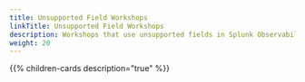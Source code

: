 ```yaml
---
title: Unsupported Field Workshops
linkTitle: Unsupported Field Workshops
description: Workshops that use unsupported fields in Splunk Observability Cloud
weight: 20
---
```


{{% children-cards description="true" %}}
